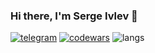 ### Hi there, I'm Serge Ivlev 👋

[![telegram](https://img.shields.io/badge/Telegram-2CA5E0?style=for-the-badge&logo=telegram&logoColor=white)](https://t.me/SergeIvlev) [![codewars](https://img.shields.io/badge/Codewars-B1361E?style=for-the-badge&logo=Codewars&logoColor=white)](https://www.codewars.com/users/M9lTHblu)
![langs](https://github-readme-stats.vercel.app/api/top-langs/?username=M9lTHblu)
